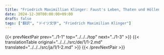 ```yaml
---
title: "Friedrich Maximillian Klinger: Faust's Leben, Thaten und Höllenfahrt (1799) - 第一巻 第二章"
date: 2024-12-30T00:00:00+09:00
draft: false
tags: ["翻訳", "ドイツ文学", "Friedrich Maximilian Klinger"]
---
```


{{< prevNextPair prev="../1-1" top="../../../top" next="../1-3" >}}
{{< translationTable original="../../../src/de/1/1-2.md" translated="../../../src/ja/1/1-2.md" >}}
{{< /prevNextPair >}}